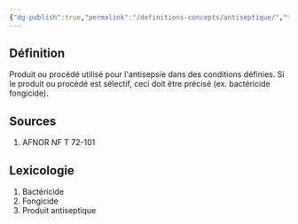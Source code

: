 ```yaml
---
{"dg-publish":true,"permalink":"/definitions-concepts/antiseptique/","tags":["définition"],"noteIcon":""}
---
```


## Définition
Produit ou procédé utilisé pour l'antisepsie dans des conditions définies. Si le produit ou procédé est sélectif, ceci doit être précisé (ex. bactéricide fongicide).

## Sources
1. AFNOR NF T 72-101

## Lexicologie 
1. Bactéricide
2. Fongicide
3. Produit antiseptique